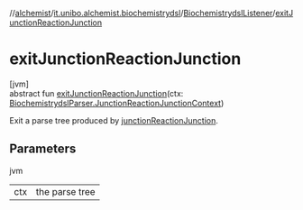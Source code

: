 //[alchemist](../../../index.md)/[it.unibo.alchemist.biochemistrydsl](../index.md)/[BiochemistrydslListener](index.md)/[exitJunctionReactionJunction](exit-junction-reaction-junction.md)

# exitJunctionReactionJunction

[jvm]\
abstract fun [exitJunctionReactionJunction](exit-junction-reaction-junction.md)(ctx: [BiochemistrydslParser.JunctionReactionJunctionContext](../-biochemistrydsl-parser/-junction-reaction-junction-context/index.md))

Exit a parse tree produced by [junctionReactionJunction](../-biochemistrydsl-parser/junction-reaction-junction.md).

## Parameters

jvm

| | |
|---|---|
| ctx | the parse tree |
